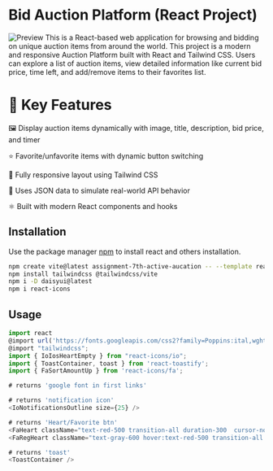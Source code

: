 # Bid Auction Platform (React Project)

![Preview](https://i.ibb.co.com/RGGVRBTs/image.png)
This is a React-based web application for browsing and bidding on unique auction items from around the world.
This project is a modern and responsive Auction Platform built with React and Tailwind CSS. Users can explore a list of auction items, view detailed information like current bid price, time left, and add/remove items to their favorites list.


# 📌 Key Features
🖼️ Display auction items dynamically with image, title, description, bid price, and timer

⭐ Favorite/unfavorite items with dynamic button switching

🎯 Fully responsive layout using Tailwind CSS

🔁 Uses JSON data to simulate real-world API behavior

⚛️ Built with modern React components and hooks



## Installation

Use the package manager [npm](https://react.dev/) to install react and others installation.

```bash
npm create vite@latest assignment-7th-active-aucation -- --template react
npm install tailwindcss @tailwindcss/vite
npm i -D daisyui@latest
npm i react-icons
```



## Usage

```javascript
import react
@import url('https://fonts.googleapis.com/css2?family=Poppins:ital,wght@0,100;0,200;0,300;0,400;0,500;0,600;0,700;0,800;0,900;1,100;1,200;1,300;1,400;1,500;1,600;1,700;1,800;1,900&family=Sora:wght@100..800&display=swap');
@import "tailwindcss";
import { IoIosHeartEmpty } from "react-icons/io";
import { ToastContainer, toast } from 'react-toastify';
import { FaSortAmountUp } from 'react-icons/fa';

# returns 'google font in first links'

# returns 'notification icon'
<IoNotificationsOutline size={25} />

# returns 'Heart/Favorite btn'
<FaHeart className="text-red-500 transition-all duration-300  cursor-not-allowed"/>
<FaRegHeart className="text-gray-600 hover:text-red-500 transition-all duration-300"/>

# returns 'toast'
<ToastContainer />
```


